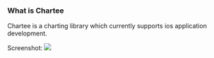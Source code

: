 ### What is Chartee

Chartee is a charting library which currently supports ios application development.

Screenshot:
![](https://github.com/zhiyu/chartee/raw/master/resource/demo.png)
